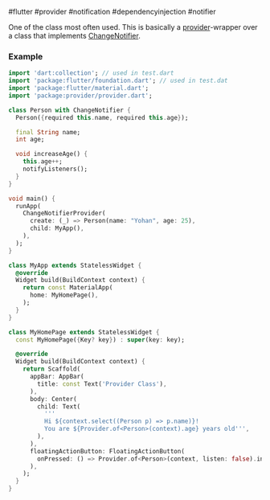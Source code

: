 #flutter #provider #notification #dependencyinjection #notifier 

One of the class most often used. This is basically a [provider](/techstack/flutter/provider.md)-wrapper over a class that implements [ChangeNotifier](/techstack/flutter/ChangeNotifier.md).

### Example
```dart
import 'dart:collection'; // used in test.dart
import 'package:flutter/foundation.dart'; // used in test.dat
import 'package:flutter/material.dart';
import 'package:provider/provider.dart';

class Person with ChangeNotifier {
  Person({required this.name, required this.age});

  final String name;
  int age;

  void increaseAge() {
    this.age++;
    notifyListeners();
  }
}

void main() {
  runApp(
    ChangeNotifierProvider(
      create: (_) => Person(name: "Yohan", age: 25),
      child: MyApp(),
    ),
  );
}

class MyApp extends StatelessWidget {
  @override
  Widget build(BuildContext context) {
    return const MaterialApp(
      home: MyHomePage(),
    );
  }
}

class MyHomePage extends StatelessWidget {
  const MyHomePage({Key? key}) : super(key: key);

  @override
  Widget build(BuildContext context) {
    return Scaffold(
      appBar: AppBar(
        title: const Text('Provider Class'),
      ),
      body: Center(
        child: Text(
          '''
          Hi ${context.select((Person p) => p.name)}!
          You are ${Provider.of<Person>(context).age} years old''',
        ),
      ),
      floatingActionButton: FloatingActionButton(
        onPressed: () => Provider.of<Person>(context, listen: false).increaseAge(),
      ),
    );
  }
}

```